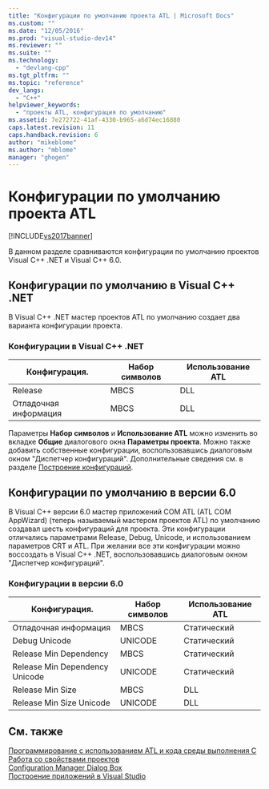 ```yaml
---
title: "Конфигурации по умолчанию проекта ATL | Microsoft Docs"
ms.custom: ""
ms.date: "12/05/2016"
ms.prod: "visual-studio-dev14"
ms.reviewer: ""
ms.suite: ""
ms.technology: 
  - "devlang-cpp"
ms.tgt_pltfrm: ""
ms.topic: "reference"
dev_langs: 
  - "C++"
helpviewer_keywords: 
  - "проекты ATL, конфигурация по умолчанию"
ms.assetid: 7e272722-41af-4330-b965-a6d74ec16880
caps.latest.revision: 11
caps.handback.revision: 6
author: "mikeblome"
ms.author: "mblome"
manager: "ghogen"
---
```

# Конфигурации по умолчанию проекта ATL
[!INCLUDE[vs2017banner](../../assembler/inline/includes/vs2017banner.md)]

В данном разделе сравниваются конфигурации по умолчанию проектов Visual C\+\+ .NET и Visual C\+\+ 6.0.  
  
## Конфигурации по умолчанию в Visual C\+\+ .NET  
 В Visual C\+\+ .NET мастер проектов ATL по умолчанию создает два варианта конфигурации проекта.  
  
### Конфигурации в Visual C\+\+ .NET  
  
|Конфигурация.|Набор символов|Использование ATL|  
|-------------------|--------------------|-----------------------|  
|Release|MBCS|DLL|  
|Отладочная информация|MBCS|DLL|  
  
 Параметры **Набор символов** и **Использование ATL** можно изменить во вкладке **Общие** диалогового окна **Параметры проекта**.  Можно также добавить собственные конфигурации, воспользовавшись диалоговым окном "Диспетчер конфигураций".  Дополнительные сведения см. в разделе [Построение конфигураций](../Topic/Understanding%20Build%20Configurations.md).  
  
## Конфигурации по умолчанию в версии 6.0  
 В Visual C\+\+ версии 6.0 мастер приложений COM ATL \(ATL COM AppWizard\) \(теперь называемый мастером проектов ATL\) по умолчанию создавал шесть конфигураций для проекта.  Эти конфигурации отличались параметрами Release, Debug, Unicode, и использованием параметров CRT и ATL.  При желании все эти конфигурации можно воссоздать в Visual C\+\+ .NET, воспользовавшись диалоговым окном "Диспетчер конфигураций".  
  
### Конфигурации в версии 6.0  
  
|Конфигурация.|Набор символов|Использование ATL|  
|-------------------|--------------------|-----------------------|  
|Отладочная информация|MBCS|Статический|  
|Debug Unicode|UNICODE|Статический|  
|Release Min Dependency|MBCS|Статический|  
|Release Min Dependency Unicode|UNICODE|Статический|  
|Release Min Size|MBCS|DLL|  
|Release Min Size Unicode|UNICODE|DLL|  
  
## См. также  
 [Программирование с использованием ATL и кода среды выполнения C](../../atl/programming-with-atl-and-c-run-time-code.md)   
 [Работа со свойствами проектов](../../ide/working-with-project-properties.md)   
 [Configuration Manager Dialog Box](http://msdn.microsoft.com/ru-ru/fa182dca-282e-4ae5-bf37-e155344ca18b)   
 [Построение приложений в Visual Studio](../Topic/Compiling%20and%20Building%20in%20Visual%20Studio.md)